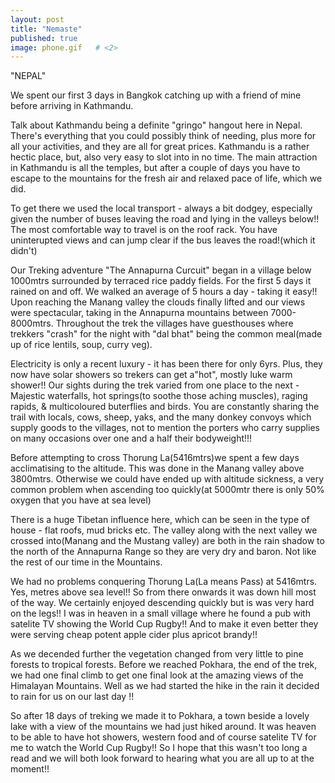```yaml
---
layout: post   
title: "Nemaste"  
published: true
image: phone.gif   # <2>
---
```


"NEPAL"

We spent our first 3 days in Bangkok catching up with a 
friend of mine before arriving in Kathmandu.

Talk about Kathmandu being a definite "gringo" hangout here 
in Nepal. There's everything that you could possibly think 
of needing, plus more for all your activities, and they are 
all for great prices.  Kathmandu is a rather hectic place, 
but, also very easy to slot into in no time.  The main 
attraction in Kathmandu is all the temples, but after a 
couple of days you have to escape to the mountains for the 
fresh air and relaxed pace of life, which we did.

To get there we used the local transport - always a bit 
dodgey, especially given the number of buses leaving the 
road and lying in the valleys below!! The most comfortable 
way to travel is on the roof rack.  You have uninterupted 
views and can jump clear if the bus leaves the road!(which 
it didn't)

Our Treking adventure "The Annapurna Curcuit" began in a 
village below
1000mtrs surrounded by terraced rice paddy fields.  For the 
first 5 days it rained on and off.  We walked an average of 
5 hours a day - taking it easy!! Upon reaching the Manang 
valley the clouds finally lifted and our views were 
spectacular, taking in the Annapurna mountains between 7000-
8000mtrs. Throughout the trek the villages have guesthouses 
where trekkers "crash" for the night with "dal bhat" being 
the common meal(made up of rice lentils, soup, curry veg).

Electricity is only a recent luxury - it has been there for 
only 6yrs. Plus, they now have solar showers so trekers can 
get a"hot",
mostly luke warm shower!! Our sights during the trek varied 
from one place to the next - Majestic waterfalls, hot 
springs(to soothe those aching muscles), raging rapids, & 
multicoloured buterflies and birds.
You are constantly sharing the trail with locals, cows, 
sheep, yaks, and the many donkey convoys which supply goods 
to the villages, not to mention the porters who carry 
supplies on many occasions over one and a half their 
bodyweight!!!

Before attempting to cross Thorung La(5416mtrs)we spent a 
few days
acclimatising to the altitude.  This was done in the Manang 
valley above 3800mtrs.  Otherwise we could have ended up 
with altitude sickness, a very common problem when 
ascending too quickly(at 5000mtr there is only 50% oxygen 
that you have at sea level)

There is a huge Tibetan influence here, which can be seen 
in the type of house - flat roofs, mud bricks etc.  The 
valley along with the next valley we crossed into(Manang 
and the Mustang valley) are  both in the rain shadow to the 
north of the Annapurna Range so they are very dry and 
baron.  Not like the rest of our time in the Mountains.

We had no problems conquering Thorung La(La means Pass) at 
5416mtrs. Yes, metres above sea level!! So from there 
onwards it was down hill most of the way.  We certainly 
enjoyed descending quickly but is was very hard on the 
legs!! I was in heaven in a small village where he found a 
pub with satelite TV showing the World Cup Rugby!!  And to 
make it even better they were serving cheap potent apple 
cider plus apricot brandy!!

As we decended further the vegetation changed from very 
little to pine forests to tropical forests.  Before we 
reached Pokhara, the end of the trek, we had one final 
climb to get one final look at the amazing views of the 
Himalayan Mountains. Well as we had started the hike in the 
rain it decided to rain for us on our last day !!

So after 18 days of treking we made it to Pokhara, a town 
beside a lovely lake with a view of the mountains we had 
just hiked around.  It was heaven to be able to have hot 
showers, western food and of course satelite TV for me to 
watch the World Cup Rugby!!   So I hope that this wasn't 
too long a read and we will both look forward to hearing 
what you are all up to at the moment!!




